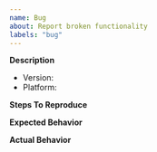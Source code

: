 ```yaml
---
name: Bug
about: Report broken functionality
labels: "bug"
---
```


**Description**


- Version:
- Platform:

**Steps To Reproduce**
<!--- Include the minimum possible code or example data to reproduce the problem. -->


**Expected Behavior**


**Actual Behavior**
